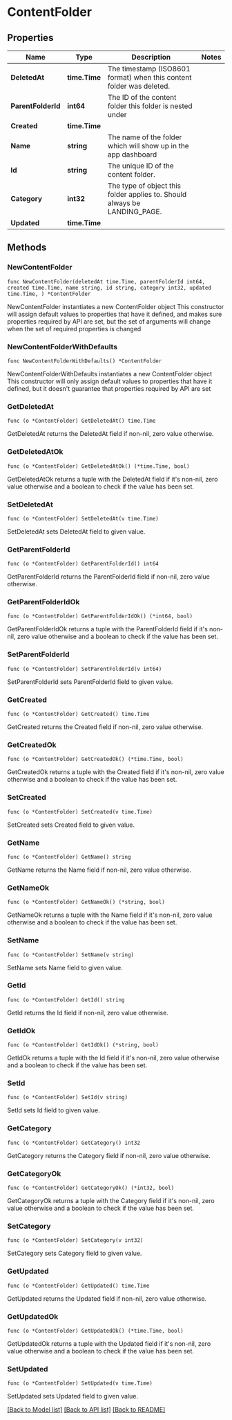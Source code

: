 # ContentFolder

## Properties

Name | Type | Description | Notes
------------ | ------------- | ------------- | -------------
**DeletedAt** | **time.Time** | The timestamp (ISO8601 format) when this content folder was deleted. | 
**ParentFolderId** | **int64** | The ID of the content folder this folder is nested under | 
**Created** | **time.Time** |  | 
**Name** | **string** | The name of the folder which will show up in the app dashboard | 
**Id** | **string** | The unique ID of the content folder. | 
**Category** | **int32** | The type of object this folder applies to. Should always be LANDING_PAGE. | 
**Updated** | **time.Time** |  | 

## Methods

### NewContentFolder

`func NewContentFolder(deletedAt time.Time, parentFolderId int64, created time.Time, name string, id string, category int32, updated time.Time, ) *ContentFolder`

NewContentFolder instantiates a new ContentFolder object
This constructor will assign default values to properties that have it defined,
and makes sure properties required by API are set, but the set of arguments
will change when the set of required properties is changed

### NewContentFolderWithDefaults

`func NewContentFolderWithDefaults() *ContentFolder`

NewContentFolderWithDefaults instantiates a new ContentFolder object
This constructor will only assign default values to properties that have it defined,
but it doesn't guarantee that properties required by API are set

### GetDeletedAt

`func (o *ContentFolder) GetDeletedAt() time.Time`

GetDeletedAt returns the DeletedAt field if non-nil, zero value otherwise.

### GetDeletedAtOk

`func (o *ContentFolder) GetDeletedAtOk() (*time.Time, bool)`

GetDeletedAtOk returns a tuple with the DeletedAt field if it's non-nil, zero value otherwise
and a boolean to check if the value has been set.

### SetDeletedAt

`func (o *ContentFolder) SetDeletedAt(v time.Time)`

SetDeletedAt sets DeletedAt field to given value.


### GetParentFolderId

`func (o *ContentFolder) GetParentFolderId() int64`

GetParentFolderId returns the ParentFolderId field if non-nil, zero value otherwise.

### GetParentFolderIdOk

`func (o *ContentFolder) GetParentFolderIdOk() (*int64, bool)`

GetParentFolderIdOk returns a tuple with the ParentFolderId field if it's non-nil, zero value otherwise
and a boolean to check if the value has been set.

### SetParentFolderId

`func (o *ContentFolder) SetParentFolderId(v int64)`

SetParentFolderId sets ParentFolderId field to given value.


### GetCreated

`func (o *ContentFolder) GetCreated() time.Time`

GetCreated returns the Created field if non-nil, zero value otherwise.

### GetCreatedOk

`func (o *ContentFolder) GetCreatedOk() (*time.Time, bool)`

GetCreatedOk returns a tuple with the Created field if it's non-nil, zero value otherwise
and a boolean to check if the value has been set.

### SetCreated

`func (o *ContentFolder) SetCreated(v time.Time)`

SetCreated sets Created field to given value.


### GetName

`func (o *ContentFolder) GetName() string`

GetName returns the Name field if non-nil, zero value otherwise.

### GetNameOk

`func (o *ContentFolder) GetNameOk() (*string, bool)`

GetNameOk returns a tuple with the Name field if it's non-nil, zero value otherwise
and a boolean to check if the value has been set.

### SetName

`func (o *ContentFolder) SetName(v string)`

SetName sets Name field to given value.


### GetId

`func (o *ContentFolder) GetId() string`

GetId returns the Id field if non-nil, zero value otherwise.

### GetIdOk

`func (o *ContentFolder) GetIdOk() (*string, bool)`

GetIdOk returns a tuple with the Id field if it's non-nil, zero value otherwise
and a boolean to check if the value has been set.

### SetId

`func (o *ContentFolder) SetId(v string)`

SetId sets Id field to given value.


### GetCategory

`func (o *ContentFolder) GetCategory() int32`

GetCategory returns the Category field if non-nil, zero value otherwise.

### GetCategoryOk

`func (o *ContentFolder) GetCategoryOk() (*int32, bool)`

GetCategoryOk returns a tuple with the Category field if it's non-nil, zero value otherwise
and a boolean to check if the value has been set.

### SetCategory

`func (o *ContentFolder) SetCategory(v int32)`

SetCategory sets Category field to given value.


### GetUpdated

`func (o *ContentFolder) GetUpdated() time.Time`

GetUpdated returns the Updated field if non-nil, zero value otherwise.

### GetUpdatedOk

`func (o *ContentFolder) GetUpdatedOk() (*time.Time, bool)`

GetUpdatedOk returns a tuple with the Updated field if it's non-nil, zero value otherwise
and a boolean to check if the value has been set.

### SetUpdated

`func (o *ContentFolder) SetUpdated(v time.Time)`

SetUpdated sets Updated field to given value.



[[Back to Model list]](../README.md#documentation-for-models) [[Back to API list]](../README.md#documentation-for-api-endpoints) [[Back to README]](../README.md)


